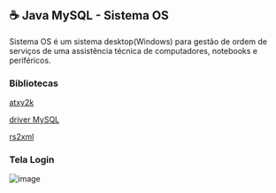 ☕ Java MySQL - Sistema OS
-
Sistema OS é um sistema desktop(Windows) para gestão de ordem de serviços de uma assistência técnica de computadores, notebooks e periféricos.

### Bibliotecas
[atxy2k](http://atxy2k.github.io/RestrictedTextField/)

[driver MySQL](https://dev.mysql.com/downloads/connector/j/)

[rs2xml](https://sourceforge.net/projects/finalangelsanddemons/files/rs2xml.jar/download)

### Tela Login
![image](https://github.com/user-attachments/assets/730458e1-e106-4dcd-bf34-933813058c34)
